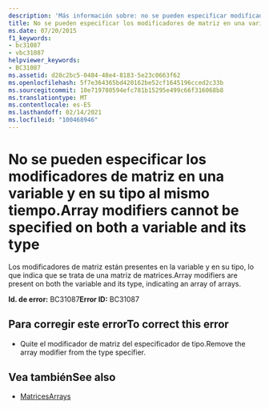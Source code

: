 ```yaml
---
description: 'Más información sobre: no se pueden especificar modificadores de matriz en una variable y en su tipo'
title: No se pueden especificar los modificadores de matriz en una variable y en su tipo al mismo tiempo.
ms.date: 07/20/2015
f1_keywords:
- bc31087
- vbc31087
helpviewer_keywords:
- BC31087
ms.assetid: d28c2bc5-0484-48e4-8183-5e23c0663f62
ms.openlocfilehash: 5f7e364365bd420162be52cf1645196cced2c33b
ms.sourcegitcommit: 10e719780594efc781b15295e499c66f316068b8
ms.translationtype: MT
ms.contentlocale: es-ES
ms.lasthandoff: 02/14/2021
ms.locfileid: "100468946"
---
```

# <a name="array-modifiers-cannot-be-specified-on-both-a-variable-and-its-type"></a><span data-ttu-id="7e882-103">No se pueden especificar los modificadores de matriz en una variable y en su tipo al mismo tiempo.</span><span class="sxs-lookup"><span data-stu-id="7e882-103">Array modifiers cannot be specified on both a variable and its type</span></span>

<span data-ttu-id="7e882-104">Los modificadores de matriz están presentes en la variable y en su tipo, lo que indica que se trata de una matriz de matrices.</span><span class="sxs-lookup"><span data-stu-id="7e882-104">Array modifiers are present on both the variable and its type, indicating an array of arrays.</span></span>  
  
 <span data-ttu-id="7e882-105">**Id. de error:** BC31087</span><span class="sxs-lookup"><span data-stu-id="7e882-105">**Error ID:** BC31087</span></span>  
  
## <a name="to-correct-this-error"></a><span data-ttu-id="7e882-106">Para corregir este error</span><span class="sxs-lookup"><span data-stu-id="7e882-106">To correct this error</span></span>  
  
- <span data-ttu-id="7e882-107">Quite el modificador de matriz del especificador de tipo.</span><span class="sxs-lookup"><span data-stu-id="7e882-107">Remove the array modifier from the type specifier.</span></span>  
  
## <a name="see-also"></a><span data-ttu-id="7e882-108">Vea también</span><span class="sxs-lookup"><span data-stu-id="7e882-108">See also</span></span>

- [<span data-ttu-id="7e882-109">Matrices</span><span class="sxs-lookup"><span data-stu-id="7e882-109">Arrays</span></span>](../programming-guide/language-features/arrays/index.md)
